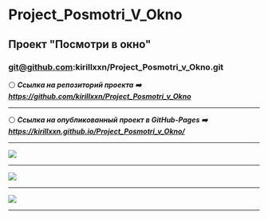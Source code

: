 # Project_Posmotri_V_Okno
## Проект "Посмотри в окно"
### git@github.com:kirillxxn/Project_Posmotri_v_Okno.git
:white_circle:  ***Ссылка на репозиторий проекта :arrow_right: https://github.com/kirillxxn/Project_Posmotri_v_Okno***
_____
:white_circle: ***Ссылка на опубликованный проект в GitHub-Pages :arrow_right: https://kirillxxn.github.io/Project_Posmotri_v_Okno/***
_____
[![](https://imageup.ru/img260/4624364/snimok-ekrana-111.png)](https://imageup.ru/img260/4624364/snimok-ekrana-111.png.html)
_____
[![](https://imageup.ru/img34/4624365/snimok-ekrana-112.png)](https://imageup.ru/img34/4624365/snimok-ekrana-112.png.html)
_____
[![](https://imageup.ru/img161/4624366/snimok-ekrana-113.png)](https://imageup.ru/img161/4624366/snimok-ekrana-113.png.html)
_____
